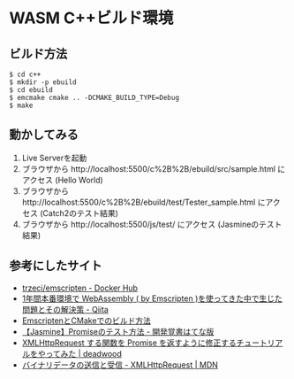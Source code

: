 # WASM C++ビルド環境

## ビルド方法

```
$ cd c++
$ mkdir -p ebuild
$ cd ebuild
$ emcmake cmake .. -DCMAKE_BUILD_TYPE=Debug
$ make
```

## 動かしてみる

1. Live Serverを起動
1. ブラウザから http://localhost:5500/c%2B%2B/ebuild/src/sample.html にアクセス (Hello World)
1. ブラウザから http://localhost:5500/c%2B%2B/ebuild/test/Tester_sample.html にアクセス (Catch2のテスト結果)
1. ブラウザから http://localhost:5500/js/test/ にアクセス (Jasmineのテスト結果)

## 参考にしたサイト

* [trzeci/emscripten - Docker Hub](https://hub.docker.com/r/trzeci/emscripten)
* [1年間本番環境で WebAssembly ( by Emscripten )を使ってきた中で生じた問題とその解決策 - Qiita](https://qiita.com/goccy/items/1b2ff919b4b5e5a06110)
* [EmscriptenとCMakeでのビルド方法](https://gist.github.com/faithandbrave/9b3d439d135e63abdbe7)
* [【Jasmine】Promiseのテスト方法 - 開発覚書はてな版](https://kakkoyakakko2.hatenablog.com/entry/2018/06/05/003000)
* [XMLHttpRequest する関数を Promise を返すように修正するチュートリアルをやってみた | deadwood](https://www.d-wood.com/blog/2017/02/13_8809.html)
* [バイナリデータの送信と受信 - XMLHttpRequest | MDN](https://developer.mozilla.org/ja/docs/XMLHttpRequest/Sending_and_Receiving_Binary_Data)
